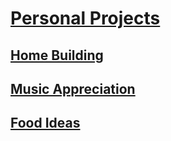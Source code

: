 # [Personal Projects](http://benjaminklassen.com)

## [Home Building](homebuilding.md)

## [Music Appreciation](musicappreciation.md)

## [Food Ideas](cooking.md)
